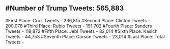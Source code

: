 #Number of Trump Tweets: 565,883
---
#First Place: Cruz Tweets - 236,815
#Second Place: Clinton Tweets - 200,078
#Third Place: Rubio Tweets - 191,702
#Fourth Place: Sanders Tweets - 119,872
#Fifth Place: Jeb! Tweets - 82,014
#Sixth Place: Kasich Tweets - 44,753
#Seventh Place: Carson Tweets - 23,014
#Last Place: Total Tweets -  
